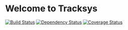# Welcome to Tracksys

[![Build Status](https://travis-ci.org/uvalib-dcs/tracksys.png)](https://travis-ci.org/uvalib-dcs/tracksys)
[![Dependency Status](https://gemnasium.com/uvalib-dcs/tracksys.png)](https://gemnasium.com/uvalib-dcs/tracksys)
[![Coverage Status](https://coveralls.io/repos/uvalib-dcs/tracksys/badge.png?branch=master)](https://coveralls.io/r/uvalib-dcs/tracksys)

